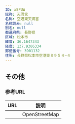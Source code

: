 ```yaml
---
ID: xSPUW
総称: 天満宮
名称: 空港東天満宮
名称読み: null
別名: null
都道府県: 長野県
区域: 松本市
緯度: 36.1647343
経度: 137.9306334
郵便番号: 3901132
住所: 長野県松本市空港東８９５４−４
---
```


## その他

### 参考URL

| URL | 説明          |
| --- | ------------- |
|     | OpenStreetMap |
